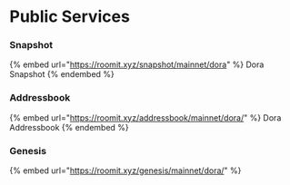 # Public Services

### Snapshot

{%  embed url="https://roomit.xyz/snapshot/mainnet/dora" %}
Dora Snapshot
{%  endembed %}

### Addressbook

{%  embed url="https://roomit.xyz/addressbook/mainnet/dora/" %}
Dora Addressbook
{%  endembed %}

### Genesis

{%  embed url="https://roomit.xyz/genesis/mainnet/dora/" %}
